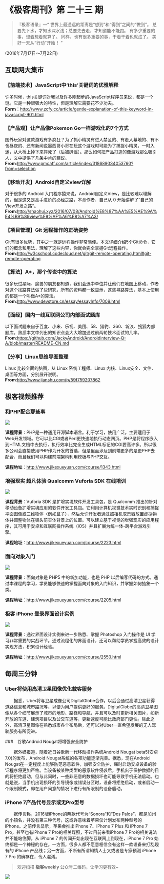 # 《极客周刊》第 二十三 期

>『极客语录』—“  世界上最遥远的距离是“想到”和“得到”之间的“做到”。
               总要先下水，才知水深水浅；总要先去走，才知道能不能跑。
               有多少重要的事，想着想着就算了。
               同样，也有很多重要的事，干着干着也就成了。
               美好一天从“行动”开始！  ”  

(2016年7月17日～7月22日)

## 互联网大集市

### 【前端技术】JavaScript中‘this’关键词的优雅解释

许多时候，this关键词对我以及许多刚起步的JavaScript程序员来说，都是一个谜。它是一种很强大的特性，但是理解它需要花不少功夫。
<br>
**Form**：<http://www.zcfy.cc/article/gentle-explanation-of-this-keyword-in-javascript-901.html>

### 【产品观】让产品像Pokemon Go一样游戏化的7个方式

国外玩家对这款游戏有多疯狂？为了抓小精灵有进入禁区的、有走入墓地的、有不舍昼夜的、还有新闻说墨西哥小哥在玩这个游戏时可能为了捕捉小精灵，一时入迷，从大桥上掉下来摔死了（后被辟谣）。那么如何把产品打造的像游戏那么吸引人，文中提供了几条中肯的建议。
<br>
**From**:<http://www.pmcaff.com/article/index/318689034053760?from=selection>

### 【移动开发】Android自定义view详解

对于很多的 Android 入门程序猿来说，Android自定义View，是比较难以理解的，但是这又是高手进阶的必经之路，本章作者，自己从 0 开始讲解了“自己的 View开发之路”。
<br>
**From**:<http://shaohui.xyz/2016/07/08/Android%E8%87%AA%E5%AE%9A%E4%B9%89view%E8%AF%A6%E8%A7%A3/>

### 【项目管理】Git 远程操作的正确姿势

Git有很多优势，其中之一就是远程操作非常简便。本文详细介绍5个Git命令，它们的概念和用法，理解了这些内容，你就会完全掌握Git远程操作。
<br>
**From**:<http://w3cschool.codecloud.net/git/git-remote-operating.html#git-remote-operating>

### 【算法】A*，那个传说中的算法

很多玩过星际、魔兽的朋友都知道，我们会选中单位并让他们在地图上移动，作者对这个找路算法做了些研究，所有的资料都一致显示，这些寻路算法，基本上使用的都是一个叫做A*的算法。
<br>
**From**:<http://www.devstore.cn/essay/essayInfo/7009.html>

### 【面经】国内一线互联网公司内部面试题库

以下面试题来自于百度、小米、乐视、美团、58、猎豹、360、新浪、搜狐内部题库。熟悉本文中列出的知识点会大大增加通过前两轮技术面试的几率。
<br>
**From**:<https://github.com/JackyAndroid/AndroidInterview-Q-A/blob/master/README-CN.md>

### 【分享】Linux思维导图整理

Linux 比较全面的脑图，从 Linux 系统工程师、Linux 内核、Linux安全、文件、桌面等方面，分别展开说明。
<br>
**From**:<http://www.jianshu.com/p/59f759207862>

## 极客视频推荐

### 和PHP配合那些事

<img src="http://a1.jikexueyuan.com/home/201605/13/3b03/57357e6782d66.png"/>

**课程背景**：PHP是一种通用开源脚本语言。利于学习，使用广泛，主要适用于Web开发领域。它可以比CGI或者Perl更快速地执行动态网页。PHP是将程序嵌入到HTML文档中去执行，执行效率比完全生成HTML标记的CGI要高许多。所以很多公司会直接使用PHP作为开发的首选，但是里面涉及到前端更多的是更PHP去配合，而且我们可以构建前端架构利用模板与PHP交互。

**课程地址**：<http://www.jikexueyuan.com/course/1343.html>

### 增强现实 超凡体验 Qualcomm Vuforia SDK 在线培训

<img src="http://a1.jikexueyuan.com/home/201511/05/8ae5/563ab7374077c.jpg"/>

**课程背景**：Vuforia SDK 是扩增实境软件开发工具包，是 Qualcomm 推出的针对移动设备扩增实境应用的软件开发工具包。它利用计算机视觉技术实时识别和捕捉平面图像或三维物体（例如盒子），然后允许开发者通过照相机取景器放置虚拟物体并调整物体在镜头前实体背景上的位置。可以建立基于视觉的增强现实的应用程序，其可用于安卓和互联网操作系统（iOS）并且扩展为统一体-跨平台游戏引擎。 

**课程地址**：<http://www.jikexueyuan.com/course/2223.html>

### 面向对象入门

<img src="http://a1.jikexueyuan.com/home/201511/02/622d/5636c62a391f4.jpg"/>

**课程背景**：面向对象是 PHP5 中的新加功能，也是 PHP 以后编写代码的方式。通过本课程的学习，学员能够快速的掌握面向对象的入门知识，并掌握如何抽象一个类。

**课程地址**：<http://www.jikexueyuan.com/course/2205.html>

### 极客 iPhone 登录界面设计实例

<img src="http://a1.jikexueyuan.com/home/201602/23/581f/56cbba17900c3.jpg"/>

**课程背景**：通过界面设计实例来进一步熟悉、掌握 Photoshop 入门操作是 UI 学习非常重要的实战环节。通过流程化的界面设计，还可以帮助学员掌握高效的设计实现方法，积累设计经验。

**课程地址**：<http://www.jikexueyuan.com/course/2550.html>

## 每周三分钟

### Uber将使用高清卫星图像优化载客服务

　　据悉，Uber将与卫星成像公司DigitalGlobe合作，以后会通过高清卫星获得道路信息和城市路况等，以便为用户提供更好的服务。DigitalGlobe的高清卫星图像从各个细节展示了城市的地形、路径和导航，并且可以及时更新相关图片，如新开放的车道、建筑项目以及公交车道等，更新速度可能比政府部门更快。除此之外，高清卫星图像在熟悉城市各个布局后，还可以对Uber一直希望发展的无人驾驶服务有所促进。

###　谷歌Android Nougat将增强安全防护

　　据外媒报道，随着近日谷歌新一代移动操作系统Android Nougat beta5(安卓7.0)的发布，Android Nougat系统的各项功能逐渐完善。据悉，现在Android Nougat在一定程度上能够防范恶意软件，加强安全防护，届时启动安卓设备的验证程序将更加严格。当设备被某种类型的恶意软件侵袭后，手机出于保护数据的目的将拒绝启动，但与此同时，一些非恶意的数据损坏也可能导致手机无法启动。也就是说，当手机出现损坏的引导镜像或错误分区时，设备将拒绝启动，或者启动一个限制模式，即在用户同意的情况下进行有所限制的设备启动。

### iPhone 7产品代号显示或无Pro型号

　　据传言称，2016版iPhone的两款代号为“Sonora”和“Dos Palos”，都是加州的小镇名，并没有第三种代号，这或许意味着苹果仅计划发布两种型号的iPhone。之前传言显示，苹果会推出iPhone 7、iPhone 7 Plus 和 iPhone 7 Pro，甚至也有iPhone 7 Pro的相关谍照，不过目前来看iPhone 7 Pro的相关说法并不能站住脚。从 iPhone 7 的传闻开始出现在互联网上到现在，iPhone 7 Pro 始终都是一个神秘的存在。一方面，很多人都不愿意相信会有这样一款设备来打乱现有的 iPhone 产品线；另一方面，不断有所谓知情人士又或者是专家预测 iPhone 7 Pro 的确存在，令人混淆。

> 欢迎扫描 **极客weekly** 公众号二维码，让学习更有效~

![](images/weixin.jpg)

